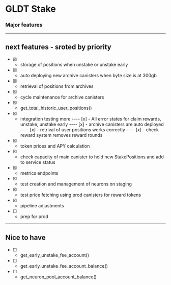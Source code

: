 # GLDT Stake

### Major features

-----------
 next features - sroted by priority
-----------
- [x] - storage of positions when unstake or unstake early
- [x] - auto deploying new archive canisters when byte size is at 300gb
- [x] - retrieval of positions from archives
- [x] - cycle maintenance for archive canisters
- [x] - get_total_historic_user_positions()
- [x] - integration testing more
---- [x] -  All error states for claim rewards, unstake, unstake early
---- [x] - archive canisters are auto deployed
---- [x] - retrival of user positions works correctly
---- [x] - check reward system removes reward rounds
- [x] - token prices and APY calculation
- [x] - check capacity of main canister to hold new StakePositions and add to service status
- [x] - metrics endpoints
- [x] - test creation and management of neurons on staging
- [x] - test price fetching using prod canisters for reward tokens
- [x] - pipeline adjustments 
- [ ] - prep for prod

--------
Nice to have
-------
- [ ] - get_early_unstake_fee_account()
- [ ] - get_early_unstake_fee_account_balance()
- [ ] - get_neuron_pool_account_balance()

